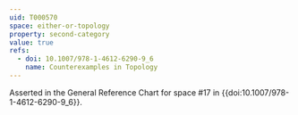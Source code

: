 ```yaml
---
uid: T000570
space: either-or-topology
property: second-category
value: true
refs:
  - doi: 10.1007/978-1-4612-6290-9_6
    name: Counterexamples in Topology
---
```


Asserted in the General Reference Chart for space #17 in
{{doi:10.1007/978-1-4612-6290-9_6}}.
